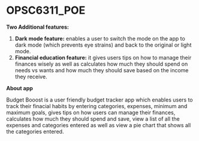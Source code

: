 # OPSC6311_POE

**Two Additional features:**

1. **Dark mode feature:** enables a user to switch the mode on the app to dark mode (which prevents eye strains) and back to the original or light mode.
2. **Financial education feature:** it gives users tips on how to manage their finances wisely as well as calculates how much they should spend on needs vs wants and how much they should save based on the income they receive.

**About app**

Budget Booost is a user friendly budget tracker app which enables users to track their finacial habits by entering categories, expenses, minimum and maximum goals, gives tips on how users can manage their finances, calculates how much they should spend and save, view a list of all the expenses and categories entered as well as view a pie chart that shows all the categories entered. 
